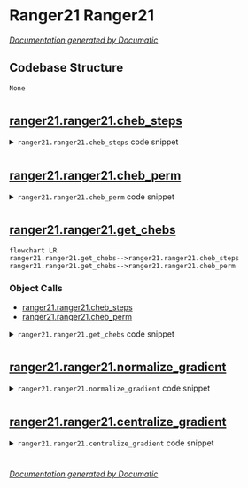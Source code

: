 # Ranger21 Ranger21

[_Documentation generated by Documatic_](https://www.documatic.com)

<!---Documatic-section-Codebase Structure-start--->
## Codebase Structure

<!---Documatic-block-system_architecture-start--->
```mermaid
None
```
<!---Documatic-block-system_architecture-end--->

# #
<!---Documatic-section-Codebase Structure-end--->

<!---Documatic-section-ranger21.ranger21.cheb_steps-start--->
## [ranger21.ranger21.cheb_steps](3-ranger21_ranger21.md#ranger21.ranger21.cheb_steps)

<!---Documatic-section-cheb_steps-start--->
<!---Documatic-block-ranger21.ranger21.cheb_steps-start--->
<details>
	<summary><code>ranger21.ranger21.cheb_steps</code> code snippet</summary>

```python
def cheb_steps(m, M, T):
    (C, R) = ((M + m) / 2.0, (M - m) / 2.0)
    thetas = (np.arange(T) + 0.5) / T * np.pi
    return 1.0 / (C - R * np.cos(thetas))
```
</details>
<!---Documatic-block-ranger21.ranger21.cheb_steps-end--->
<!---Documatic-section-cheb_steps-end--->

# #
<!---Documatic-section-ranger21.ranger21.cheb_steps-end--->

<!---Documatic-section-ranger21.ranger21.cheb_perm-start--->
## [ranger21.ranger21.cheb_perm](3-ranger21_ranger21.md#ranger21.ranger21.cheb_perm)

<!---Documatic-section-cheb_perm-start--->
<!---Documatic-block-ranger21.ranger21.cheb_perm-start--->
<details>
	<summary><code>ranger21.ranger21.cheb_perm</code> code snippet</summary>

```python
def cheb_perm(T):
    perm = np.array([0])
    while len(perm) < T:
        perm = np.vstack([perm, 2 * len(perm) - 1 - perm]).T.flatten()
    return perm
```
</details>
<!---Documatic-block-ranger21.ranger21.cheb_perm-end--->
<!---Documatic-section-cheb_perm-end--->

# #
<!---Documatic-section-ranger21.ranger21.cheb_perm-end--->

<!---Documatic-section-ranger21.ranger21.get_chebs-start--->
## [ranger21.ranger21.get_chebs](3-ranger21_ranger21.md#ranger21.ranger21.get_chebs)

<!---Documatic-section-get_chebs-start--->
```mermaid
flowchart LR
ranger21.ranger21.get_chebs-->ranger21.ranger21.cheb_steps
ranger21.ranger21.get_chebs-->ranger21.ranger21.cheb_perm
```

### Object Calls

* [ranger21.ranger21.cheb_steps](3-ranger21_ranger21.md#ranger21.ranger21.cheb_steps)
* [ranger21.ranger21.cheb_perm](3-ranger21_ranger21.md#ranger21.ranger21.cheb_perm)

<!---Documatic-block-ranger21.ranger21.get_chebs-start--->
<details>
	<summary><code>ranger21.ranger21.get_chebs</code> code snippet</summary>

```python
def get_chebs(num_epochs):
    num_epochs = num_epochs - 2
    steps = cheb_steps(0.1, 1, num_epochs)
    perm = cheb_perm(num_epochs)
    cheb_schedule = steps[perm]
    print(f'cheb schedule made with len {len(cheb_schedule)}')
    return cheb_schedule
```
</details>
<!---Documatic-block-ranger21.ranger21.get_chebs-end--->
<!---Documatic-section-get_chebs-end--->

# #
<!---Documatic-section-ranger21.ranger21.get_chebs-end--->

<!---Documatic-section-ranger21.ranger21.normalize_gradient-start--->
## [ranger21.ranger21.normalize_gradient](3-ranger21_ranger21.md#ranger21.ranger21.normalize_gradient)

<!---Documatic-section-normalize_gradient-start--->
<!---Documatic-block-ranger21.ranger21.normalize_gradient-start--->
<details>
	<summary><code>ranger21.ranger21.normalize_gradient</code> code snippet</summary>

```python
def normalize_gradient(x, use_channels=False, epsilon=1e-08):
    size = x.dim()
    if size > 1 and use_channels:
        s = x.std(dim=tuple(range(1, size)), keepdim=True) + epsilon
        x.div_(s)
    elif torch.numel(x) > 2:
        s = x.std() + epsilon
        x.div_(s)
    return x
```
</details>
<!---Documatic-block-ranger21.ranger21.normalize_gradient-end--->
<!---Documatic-section-normalize_gradient-end--->

# #
<!---Documatic-section-ranger21.ranger21.normalize_gradient-end--->

<!---Documatic-section-ranger21.ranger21.centralize_gradient-start--->
## [ranger21.ranger21.centralize_gradient](3-ranger21_ranger21.md#ranger21.ranger21.centralize_gradient)

<!---Documatic-section-centralize_gradient-start--->
<!---Documatic-block-ranger21.ranger21.centralize_gradient-start--->
<details>
	<summary><code>ranger21.ranger21.centralize_gradient</code> code snippet</summary>

```python
def centralize_gradient(x, gc_conv_only=False):
    size = x.dim()
    if gc_conv_only:
        if size > 3:
            x.add_(-x.mean(dim=tuple(range(1, size)), keepdim=True))
    elif size > 1:
        x.add_(-x.mean(dim=tuple(range(1, size)), keepdim=True))
    return x
```
</details>
<!---Documatic-block-ranger21.ranger21.centralize_gradient-end--->
<!---Documatic-section-centralize_gradient-end--->

# #
<!---Documatic-section-ranger21.ranger21.centralize_gradient-end--->

[_Documentation generated by Documatic_](https://www.documatic.com)